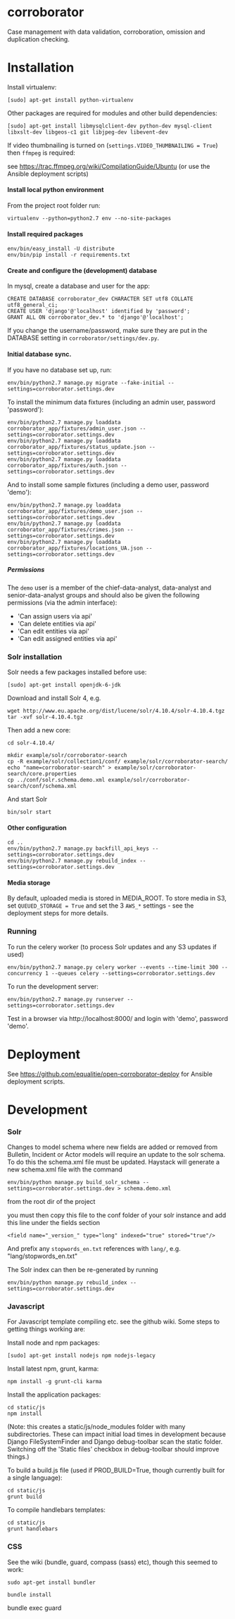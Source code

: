 corroborator
============

Case management with data validation, corroboration, omission and duplication checking.

Installation
============

Install virtualenv:

```
[sudo] apt-get install python-virtualenv
```

Other packages are required for modules and other build dependencies:

```
[sudo] apt-get install libmysqlclient-dev python-dev mysql-client libxslt-dev libgeos-c1 git libjpeg-dev libevent-dev
```

If video thumbnailing is turned on (`settings.VIDEO_THUMBNAILING = True`) then `ffmpeg` is required:

see https://trac.ffmpeg.org/wiki/CompilationGuide/Ubuntu (or use the Ansible deployment scripts)


#### Install local python environment
From the project root folder run:

```
virtualenv --python=python2.7 env --no-site-packages
```

#### Install required packages

```
env/bin/easy_install -U distribute
env/bin/pip install -r requirements.txt
```

#### Create and configure the (development) database
In mysql, create a database and user for the app:

```
CREATE DATABASE corroborator_dev CHARACTER SET utf8 COLLATE utf8_general_ci;
CREATE USER 'django'@'localhost' identified by 'password';
GRANT ALL ON corroborator_dev.* to 'django'@'localhost';
```

If you change the username/password, make sure they are put in the DATABASE setting in ```corroborator/settings/dev.py```.

#### Initial database sync.
If you have no database set up, run:

```
env/bin/python2.7 manage.py migrate --fake-initial --settings=corroborator.settings.dev
```

To install the minimum data fixtures (including an admin user, password
'password'):

```
env/bin/python2.7 manage.py loaddata corroborator_app/fixtures/admin_user.json --settings=corroborator.settings.dev 
env/bin/python2.7 manage.py loaddata corroborator_app/fixtures/status_update.json --settings=corroborator.settings.dev 
env/bin/python2.7 manage.py loaddata corroborator_app/fixtures/auth.json --settings=corroborator.settings.dev 
```

And to install some sample fixtures (including a demo user, password 'demo'):

```
env/bin/python2.7 manage.py loaddata corroborator_app/fixtures/demo_user.json --settings=corroborator.settings.dev 
env/bin/python2.7 manage.py loaddata corroborator_app/fixtures/crimes.json --settings=corroborator.settings.dev 
env/bin/python2.7 manage.py loaddata corroborator_app/fixtures/locations_UA.json --settings=corroborator.settings.dev 
```

##### Permissions
The `demo` user is a member of the chief-data-analyst, data-analyst and senior-data-analyst groups and should also be given 
the following permissions (via the admin interface):

   * 'Can assign users via api'
   * 'Can delete entities via api'
   * 'Can edit entities via api'
   * 'Can edit assigned entities via api'


### Solr installation

Solr needs a few packages installed before use:

```
[sudo] apt-get install openjdk-6-jdk
```

Download and install Solr 4, e.g.

```
wget http://www.eu.apache.org/dist/lucene/solr/4.10.4/solr-4.10.4.tgz
tar -xvf solr-4.10.4.tgz
```

Then add a new core:

```
cd solr-4.10.4/

mkdir example/solr/corroborator-search
cp -R example/solr/collection1/conf/ example/solr/corroborator-search/
echo "name=corroborator-search" > example/solr/corroborator-search/core.properties
cp ../conf/solr.schema.demo.xml example/solr/corroborator-search/conf/schema.xml
```

And start Solr

```
bin/solr start
```
 
#### Other configuration
```
cd ..
env/bin/python2.7 manage.py backfill_api_keys --settings=corroborator.settings.dev
env/bin/python2.7 manage.py rebuild_index --settings=corroborator.settings.dev
```

#### Media storage
By default, uploaded media is stored in MEDIA_ROOT. To store media in S3, 
set `QUEUED_STORAGE = True` and set the 3 `AWS_*` settings - see the deployment 
steps for more details.

### Running
To run the celery worker (to process Solr updates and any S3 updates if used)

```
env/bin/python2.7 manage.py celery worker --events --time-limit 300 --concurrency 1 --queues celery --settings=corroborator.settings.dev
```

To run the development server:

```
env/bin/python2.7 manage.py runserver --settings=corroborator.settings.dev
```

Test in a browser via http://localhost:8000/ and login with 'demo', password 'demo'.

Deployment
==========
See https://github.com/equalitie/open-corroborator-deploy for Ansible deployment scripts.


Development
===========

### Solr
Changes to model schema where new fields are added or removed from Bulletin, Incident or Actor
models will require an update to the solr schema. To do this the schema.xml file must be updated.
Haystack will generate a new schema.xml file with the command

```
env/bin/python manage.py build_solr_schema --settings=corroborator.settings.dev > schema.demo.xml
```
from the root dir of the project

you must then copy this file to the conf folder of your solr instance and add this line under the fields section
```
<field name="_version_" type="long" indexed="true" stored="true"/>
```

And prefix any `stopwords_en.txt` references with `lang/`, e.g. "lang/stopwords_en.txt"

The Solr index can then be re-generated by running
```
env/bin/python manage.py rebuild_index --settings=corroborator.settings.dev 
```

### Javascript
For Javascript template compiling etc. see the github wiki. Some steps to getting things working are:

Install node and npm packages:

```
[sudo] apt-get install nodejs npm nodejs-legacy
```

Install latest npm, grunt, karma:

```
npm install -g grunt-cli karma
```

Install the application packages:

```
cd static/js
npm install
```

(Note: this creates a static/js/node_modules folder with many subdirectories. These can impact initial load times in development
because Django FileSystemFinder and Django debug-toolbar scan the static folder. Switching off the 'Static files' checkbox 
in debug-toolbar should improve things.)

To build a build.js file (used if PROD_BUILD=True, though currently built for a single language):

```
cd static/js
grunt build
```

To compile handlebars templates:

```
cd static/js
grunt handlebars
```

### CSS
See the wiki (bundle, guard, compass (sass) etc), though this seemed to work:

```
sudo apt-get install bundler

bundle install
```

bundle exec guard
